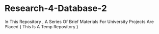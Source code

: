 # Research-4-Database-2
In This Repository , A Series Of Brief Materials For University Projects Are Placed ( This Is A Temp Repository ) 

